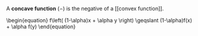A **concave function** ($\frown$) is the negative of a [[convex function]].

\begin{equation}
f\left( (1-\alpha)x + \alpha y \right) \geqslant (1-\alpha)f(x) + \alpha f(y)
\end{equation}